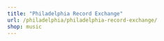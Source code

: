 ```yaml
---
title: "Philadelphia Record Exchange"
url: /philadelphia/philadelphia-record-exchange/
shop: music
---
```

